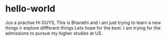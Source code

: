 # hello-world
Jus a practise
Hi GUYS,
  This is Bharathi and i am just trying to learn a new things  ir explore  diffferent things 
  Lets hope for the best. I am trying for the admissions to pursue my higher studies at US.
  
